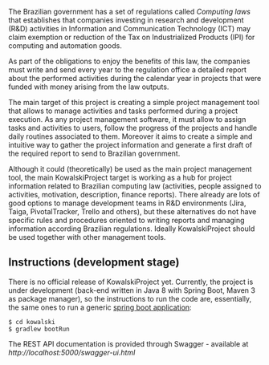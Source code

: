 The Brazilian government has a set of regulations called *Computing laws* that establishes that companies investing in research and development (R&D) activities in Information and Communication Technology (ICT) may claim exemption or reduction of the Tax on Industrialized Products (IPI) for computing and automation goods.

As part of the obligations to enjoy the benefits of this law, the companies must write and send every year to the regulation office a detailed report about the performed activities during the calendar year in projects that were funded with money arising from the law outputs.

The main target of this project is creating a simple project management tool that allows to manage activities and tasks performed during a project execution. As any project management software, it must allow to assign tasks and activities to users, follow the progress of the projects and handle daily routines associated to them. Moreover it aims to create a simple and intuitive way to gather the project information and generate a first draft of the required report to send to Brazilian government.

Although it could (theoretically) be used as the main project management tool, the main KowalskiProject target is working as a hub for project information related to Brazilian computing law (activities, people assigned to activities, motivation, description, finance reports). There already are lots of good options to manage development teams in R&D environments (Jira, Taiga, PivotalTracker, Trello and others), but these alternatives do not have specific rules and procedures oriented to writing reports and managing information according Brazilian regulations. Ideally KowalskiProject should be used together with other management tools.

## Instructions (development stage)

There is no official release of KowalskiProject yet. Currently, the project is under development (back-end written in Java 8 with Spring Boot, Maven 3 as package manager), so the instructions to run the code are, essentially, the same ones to run a generic [spring boot application](https://docs.spring.io/spring-boot/docs/current/reference/html/using-boot-running-your-application.html):

```
$ cd kowalski
$ gradlew bootRun
```

The REST API documentation is provided through Swagger - available at *http://localhost:5000/swagger-ui.html*